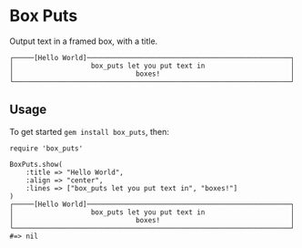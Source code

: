 Box Puts
========

Output text in a framed box, with a title.

		
	┌─────[Hello World]──────────────────────────────────────────────────┐
	│                   box_puts let you put text in                     │
	│                              boxes!                                │
	└────────────────────────────────────────────────────────────────────┘


Usage
-----

To get started `gem install box_puts`, then:

	require 'box_puts'

	BoxPuts.show(
		:title => "Hello World",
		:align => "center",
		:lines => ["box_puts let you put text in", "boxes!"]
	)
	┌─────[Hello World]──────────────────────────────────────────────────┐
	│                   box_puts let you put text in                     │
	│                              boxes!                                │
	└────────────────────────────────────────────────────────────────────┘
	#=> nil
